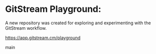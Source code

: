 # GitStream Playground:

A new repository was created for exploring and experimenting with the GitStream workflow.

https://app.gitstream.cm/playground

main
